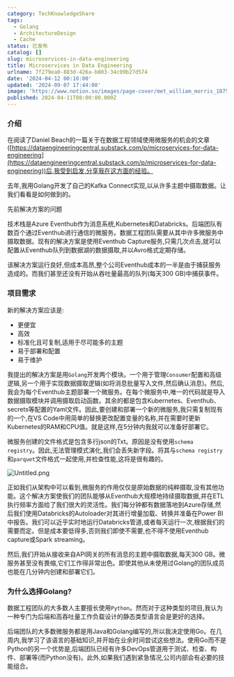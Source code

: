 ```yaml
---
category: TechKnowledgeShare
tags:
  - Golang
  - ArchitectureDesign
  - Cache
status: 已发布
catalog: []
slug: microservices-in-data-engineering
title: Microservices in Data Engineering
urlname: 7f279ea0-883d-426a-b803-34c09b27d574
date: '2024-04-12 00:10:00'
updated: '2024-09-07 17:44:00'
image: 'https://www.notion.so/images/page-cover/met_william_morris_1875.jpg'
published: 2024-04-11T08:00:00.000Z
---
```


### 介绍


在阅读了Daniel Beach的一篇关于在数据工程领域使用微服务的机会的文章([https://dataengineeringcentral.substack.com/p/microservices-for-data-engineering](https://dataengineeringcentral.substack.com/p/microservices-for-data-engineering))后,我受到启发,分享我在这方面的经验。


去年,我用Golang开发了自己的Kafka Connect实现,以从许多主题中摄取数据。让我们看看是如何做到的。


先前解决方案的问题


技术栈是Azure Eventhub作为消息系统,Kubernetes和Databricks。后端团队有数百个通过Eventhub进行通信的微服务。数据工程团队需要从其中许多微服务中摄取数据。现有的解决方案是使用Eventhub Capture服务,只需几次点击,就可以配置从Eventhub队列到数据湖的数据摄取,并以Avro格式定期存储。


该解决方案运行良好,但成本高昂,整个公司Eventhub成本的一半是由于捕获服务造成的。而我们甚至还没有开始从吞吐量最高的队列(每天300 GB)中捕获事件。


### 项目需求


新的解决方案应该是:

- 更便宜
- 高效
- 标准化且可复制,适用于尽可能多的主题
- 易于部署和配置
- 易于维护

我提出的解决方案是用`Golang`开发两个模块。一个用于管理`Consumer`配置和高级逻辑,另一个用于实现数据摄取逻辑(如将消息批量写入文件,然后确认消息)。然后,我会为每个Eventhub主题部署一个微服务。在每个微服务中,唯一的代码就是导入数据摄取模块并调用摄取启动函数。其余的都是包含Kubernetes、Eventhub、secrets等配置的Yaml文件。因此,要创建和部署一个新的微服务,我只需复制现有的一个,在VS Code中用简单的替换更改配置变量的名称,并在需要时更新Kubernetes的RAM和CPU值。就是这样,在5分钟内我就可以准备好部署它。


微服务创建的文件格式是包含多行json的Txt。原因是没有使用`schema registry`。因此,无法管理模式演化,我们会丢失新字段。将其与`schema registry`和`parquet`文件格式一起使用,并检查性能,这将是很有趣的。


![Untitled.png](https://prod-files-secure.s3.us-west-2.amazonaws.com/5d24fe63-e567-4804-86f9-9fdc62e13082/4e0f8d5d-b295-4408-9363-660688d511a9/Untitled.png?X-Amz-Algorithm=AWS4-HMAC-SHA256&X-Amz-Content-Sha256=UNSIGNED-PAYLOAD&X-Amz-Credential=ASIAZI2LB4662VM3QZAE%2F20250207%2Fus-west-2%2Fs3%2Faws4_request&X-Amz-Date=20250207T053646Z&X-Amz-Expires=3600&X-Amz-Security-Token=IQoJb3JpZ2luX2VjEFUaCXVzLXdlc3QtMiJIMEYCIQDiB770IbY0%2FlP47NvGhmdSktIVRe8bCb%2BPt3%2FMNgBAQgIhAObimzbpurJWhrb8MnUBGGIxFgFf9FGWEkP1I7lYr4yiKv8DCG4QABoMNjM3NDIzMTgzODA1IgxTD0rqqN5HYfpxrzwq3ANPuW%2Bfl%2FkWhhAjFg5UUOWvUyRqHK5zwUvgby7xypP4kd9U2lsds5f2LzK9ti1xXncMh%2FK%2Fo%2FmjjdPKvB5RNsUnmkj9SuYI128PA9jvka%2BSrSueUO1iiMYfrZTsLnkqzRFsf9jZJ5KbXyLcTG3ROH6ln0a2s1s2g%2Bss9u871QqMdTZZ8l4i%2BG3PQXf%2BATRE3n8aaNPHHOY5EklI2PaigbY3n3Kk%2BM1dFGhXV8FJjrjB%2FM8nlHbRjaJCau3IH8wnDwxGDA%2FhvJceQxdgDfa%2B6brOXJQPKctC36qk7GM1jvH16R%2F4U3T%2BxzPmHz8gSCfsH7UtfNFlcY514Um%2Bim5wF%2Bs7W1iDYY%2FtEL14C1f0Y45hryWvOWBqKELejokqxo5wmM6Lx1hIxWz1qJl86n0FgXQtWhG3HtlGbeIbxqn1DC2iP8KerUUzX%2FEfF2%2BP1vWt%2B25Om8kKTXjM2aiMibzALOe%2FGaA1qOJpPVWYTwXk%2Bglt%2Fhms5d7k4daJqCworl6gkTBkL0%2Bo6GpxUusFbMQTJwRblxlQ4LqpsoL58kCW1%2F2OwgG3xqhtWUyBu54JIO%2BYoZX8XIf2JtHCus%2FuSzbhdbb5kDxtZJluxR%2B%2BrBZuDOegURkFQfxGVSyakeAGNDCHoZa9BjqkASARxdHDmWfNwQ9A6yoYPrDYObyk0CZ%2BVvKQ50oYU8c%2FAXxuppSxNnvBjOVfwlXdYW05DGLG%2FWhtwtdD525v8oPCstGVhHz0BTR%2BUvMWeOHmhX%2FNjPzCl8xw2Bz9OECBf%2FvY5hfld3Hk3HYfQy7IfaavV3n1YScPivRG08Kcc6qAJsUQrGu2vBHOaHqzhm0%2F%2BT7o6xLHh8ZFzED%2FaRBb1PCaXbOq&X-Amz-Signature=ce192e850020233175d6f7d85c551bda0611aed6c822dfee68d9b051b945f0b3&X-Amz-SignedHeaders=host&x-id=GetObject)


正如我们从架构中可以看到,微服务的作用仅仅是原始数据的纯粹摄取,没有其他功能。这个解决方案使我们的团队能够从Eventhub大规模地持续摄取数据,并在ETL执行频率方面给了我们很大的灵活性。我们每分钟都有数据落地到Azure存储,然后我们使用Databricks的Autoloader对其进行增量加载、转换并准备在Power BI中报告。我们可以近乎实时地运行Databricks管道,或者每天运行一次,根据我们的需要而定。但是成本要低得多,否则我们即使不需要,也不得不使用Eventhub capture或Spark streaming。


然后,我们开始从接收来自API网关的所有消息的主题中摄取数据,每天300 GB。微服务甚至没有畏缩,它们工作得非常出色。即使其他从未使用过Golang的团队成员也能在几分钟内创建和部署它们。


### 为什么选择Golang?


数据工程团队的大多数人主要擅长使用`Python`。然而对于这种类型的项目,我认为一种专门为后端和高吞吐量工作负载设计的静态类型语言会是更好的选择。


后端团队的大多数微服务都是用Java和Golang编写的,所以我决定使用Go。在几周内,我学习了该语言的基础知识,并开始在业余时间尝试这些想法。使用Go而不是Python的另一个优势是,后端团队已经有许多DevOps管道用于测试、检查、构件、部署等(而Python没有)。此外,如果我们遇到紧急情况,公司内部会有必要的技能组合。

